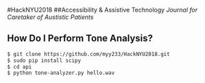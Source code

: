 #HackNYU2018
##Accessibility & Assistive Technology
*Journal for Caretaker of Austistic Patients*

## How Do I Perform Tone Analysis?

```sh
$ git clone https://github.com/myy233/HackNYU2018.git
$ sudo pip install scipy
$ cd api
$ python tone-analyzer.py hello.wav
```
